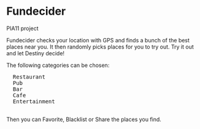 # Fundecider
PIA11 project

Fundecider checks your location with GPS and finds a bunch of the best places near you. 
It then randomly picks places for you to try out. Try it out and let Destiny decide!

The following categories can be chosen:
  <pre>
  Restaurant
  Pub
  Bar
  Cafe
  Entertainment
  </pre>
  Then you can Favorite, Blacklist or Share the places you find.
